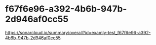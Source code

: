 # f67f6e96-a392-4b6b-947b-2d946af0cc55
https://sonarcloud.io/summary/overall?id=examly-test_f67f6e96-a392-4b6b-947b-2d946af0cc55
